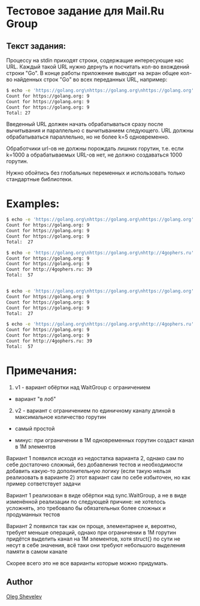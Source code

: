 # Тестовое задание для Mail.Ru Group

## Текст задания:

Процессу на stdin приходят строки, содержащие интересующие нас URL. Каждый такой URL нужно дернуть и посчитать кол-во вхождений строки "Go". В конце работы приложение выводит на экран общее кол-во найденных строк "Go" во всех переданных URL, например:

```Bash
$ echo -e 'https://golang.org\nhttps://golang.org\nhttps://golang.org' | go run 1.go
Count for https://golang.org: 9
Count for https://golang.org: 9
Count for https://golang.org: 9
Total: 27
```

Введенный URL должен начать обрабатываться сразу после вычитывания и параллельно с вычитыванием следующего. URL должны обрабатываться параллельно, но не более k=5 одновременно.

Обработчики url-ов не должны порождать лишних горутин, т.е. если k=1000 а обрабатываемых URL-ов нет, не должно создаваться 1000 горутин.

Нужно обойтись без глобальных переменных и использовать только стандартные библиотеки.

# Examples:

```Bash
$ echo -e 'https://golang.org\nhttps://golang.org\nhttps://golang.org' | go run ./cmd/v1/*.go -search="Go"
Count for https://golang.org: 9
Count for https://golang.org: 9
Count for https://golang.org: 9
Total:  27

$ echo -e 'https://golang.org\nhttps://golang.org\nhttp://4gophers.ru' | go run ./cmd/v1/*.go -search="Go"
Count for https://golang.org: 9
Count for https://golang.org: 9
Count for http://4gophers.ru: 39
Total:  57


$ echo -e 'https://golang.org\nhttps://golang.org\nhttps://golang.org' | go run ./cmd/v2/*.go -search="Go"
Count for https://golang.org: 9
Count for https://golang.org: 9
Count for https://golang.org: 9
Total:  27

$ echo -e 'https://golang.org\nhttps://golang.org\nhttp://4gophers.ru' | go run ./cmd/v2/*.go -search="Go"
Count for https://golang.org: 9
Count for https://golang.org: 9
Count for http://4gophers.ru: 39
Total:  57

```

# Примечания:

1. v1 - вариант обёртки над WaitGroup с ограничением

- вариант "в лоб"

2. v2 - вариант с ограничением по единичному каналу длиной в максимальное количество горутин

- самый простой

- минус: при ограничении в 1М одновременных горутин создаст канал в 1М элементов


Вариант 1 появился исходя из недостатка варианта 2, однако сам по себе достаточно сложный, без добавления тестов и необходимости добавить какую-то дополнительную логику 
(если такую нельзя реализовать в варианте 2) этот вариант сам по себе избыточен, но как пример сответствует задачи

Вариант 1 реализован в виде обёртки над sync.WaitGroup, а не в виде изменённой реализации по следующей причине: не хотелось усложнять, это требовало бы обязательных более сложных и продуманных тестов

Вариант 2 появился так как он проще, элементарнее и, вероятно, требует меньше операций, однако при ограничении в 1М горутин придётся выделить канал на 1М элементов, 
хотя struct{} по сути не несут в себе значения, всё таки они требуют небольшого выделения памяти в самом канале

Скорее всего это не все варианты которые можно придумать.

## Author

[Oleg Shevelev][mantyr]

[mantyr]: https://github.com/mantyr